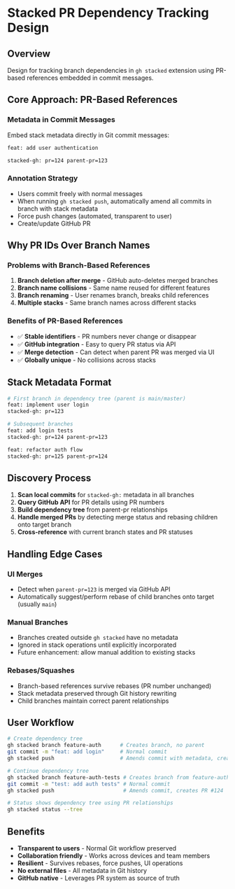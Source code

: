 # Stacked PR Dependency Tracking Design

## Overview
Design for tracking branch dependencies in `gh stacked` extension using PR-based references embedded in commit messages.

## Core Approach: PR-Based References

### Metadata in Commit Messages
Embed stack metadata directly in Git commit messages:
```bash
feat: add user authentication

stacked-gh: pr=124 parent-pr=123
```

### Annotation Strategy
- Users commit freely with normal messages
- When running `gh stacked push`, automatically amend all commits in branch with stack metadata
- Force push changes (automated, transparent to user)
- Create/update GitHub PR

## Why PR IDs Over Branch Names

### Problems with Branch-Based References
1. **Branch deletion after merge** - GitHub auto-deletes merged branches
2. **Branch name collisions** - Same name reused for different features
3. **Branch renaming** - User renames branch, breaks child references
4. **Multiple stacks** - Same branch names across different stacks

### Benefits of PR-Based References
- ✅ **Stable identifiers** - PR numbers never change or disappear
- ✅ **GitHub integration** - Easy to query PR status via API
- ✅ **Merge detection** - Can detect when parent PR was merged via UI
- ✅ **Globally unique** - No collisions across stacks

## Stack Metadata Format

```bash
# First branch in dependency tree (parent is main/master)
feat: implement user login
stacked-gh: pr=123

# Subsequent branches
feat: add login tests  
stacked-gh: pr=124 parent-pr=123

feat: refactor auth flow
stacked-gh: pr=125 parent-pr=124
```

## Discovery Process

1. **Scan local commits** for `stacked-gh:` metadata in all branches
2. **Query GitHub API** for PR details using PR numbers
3. **Build dependency tree** from parent-pr relationships
4. **Handle merged PRs** by detecting merge status and rebasing children onto target branch
5. **Cross-reference** with current branch states and PR statuses

## Handling Edge Cases

### UI Merges
- Detect when `parent-pr=123` is merged via GitHub API
- Automatically suggest/perform rebase of child branches onto target (usually `main`)

### Manual Branches  
- Branches created outside `gh stacked` have no metadata
- Ignored in stack operations until explicitly incorporated
- Future enhancement: allow manual addition to existing stacks

### Rebases/Squashes
- Branch-based references survive rebases (PR number unchanged)
- Stack metadata preserved through Git history rewriting
- Child branches maintain correct parent relationships

## User Workflow

```bash
# Create dependency tree
gh stacked branch feature-auth      # Creates branch, no parent
git commit -m "feat: add login"     # Normal commit
gh stacked push                     # Amends commit with metadata, creates PR #123

# Continue dependency tree  
gh stacked branch feature-auth-tests # Creates branch from feature-auth
git commit -m "test: add auth tests" # Normal commit
gh stacked push                      # Amends commit, creates PR #124

# Status shows dependency tree using PR relationships
gh stacked status --tree
```

## Benefits

- **Transparent to users** - Normal Git workflow preserved
- **Collaboration friendly** - Works across devices and team members
- **Resilient** - Survives rebases, force pushes, UI operations  
- **No external files** - All metadata in Git history
- **GitHub native** - Leverages PR system as source of truth